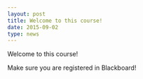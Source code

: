 ```yaml
---
layout: post
title: Welcome to this course!
date: 2015-09-02
type: news
---
```

Welcome to this course!

Make sure you are registered in Blackboard!
